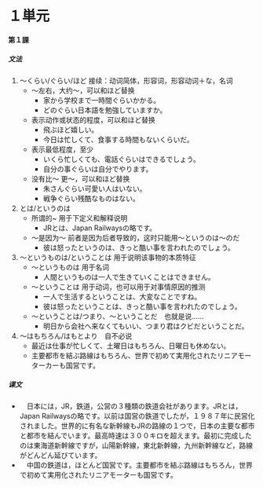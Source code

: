 # １単元
#### 第１課
##### 文法
1. 〜くらい/ぐらい/ほど 接续：动词简体，形容词，形容动词＋な，名词
    - 〜左右，大约〜，可以和ほど替换
        - 家から学校まで一時間ぐらいかかる。
        - どのぐらい日本語を勉強していますか。
    - 表示动作或状态的程度，可以和ほど替换
        - 飛ぶほど嬉しい。
        - 今日は忙しくて、食事する時間もないくらいだ。 
    - 表示最低程度，至少
        - いくら忙しくても、電話ぐらいはできるでしょう。
        - 自分の事ぐらいは自分でやります。
    - 没有比〜 更〜，可以和ほど替换
        - 朱さんぐらい可愛い人はいない。
        - 戦争ぐらい残酷なものはない。
2. とは/というのは
    - 所谓的~ 用于下定义和解释说明
        - JRとは、Japan Railwaysの略です。
    - 〜是因为〜 前者是因为后者导致的，这时只能用〜というのは〜のだ
        - 彼は怒ったというのは、きっと酷い事を言われたのでしょう。        
3. 〜というものは/ということは 用于说明该事物的本质特征
    - 〜というものは 用于名词
        - 人間というものは一人で生きていくことはできません。
    - 〜ということは 用于动词，也可以用于对事情原因的推测
        - 一人で生活するということは、大変なことですね。
        - 彼は怒ったということは、きっと酷い事を言われたのでしょう。
    - 〜ということは/つまり、〜ということだ　也就是说……
        - 明日から会社へ来なくてもいい、つまり君はクビだということだ。
4. 〜はもちろん/はもとより　自不必说
    - 最近は仕事が忙しくて、土曜日はもちろん、日曜日も休めない。
    - 主要都市を結ぶ路線はもちろん、世界で初めて実用化されたリニアモーターカーも国営です。
##### 课文
* 　日本には，JR，鉄道，公営の３種類の鉄道会社があります。JRとは，Japan Railwaysの略です。以前は国営の鉄道でしたが，１９８７年に民営化されました。世界的に有名な新幹線もJRの路線の１つで，日本の主要な都市と都市を結んでいます。最高時速は３００キロを超えます。最初に完成したのは東海道新幹線ですが，山陽新幹線，東北新幹線，九州新幹線など，路線がどんどん延びています。
* 　中国の鉄道は，ほとんど国営です。主要都市を結ぶ路線はもちろん，世界で初めて実用化されたリニアモーターも国営です。